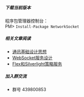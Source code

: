 ##### 下载当前版本
程序包管理器控制台：
<br>PM> `Install-Package NetworkSocket`

##### 相关文章阅读
* [通讯基础设计思想](http://www.cnblogs.com/kewei/p/4465632.html)
* [WebSocket服务设计](http://www.cnblogs.com/kewei/p/4458022.html)
* [Flex和Silverlight策略服务](https://github.com/xljiulang/NetworkSocket/wiki/Flex%E5%92%8CSilverlight%E7%AD%96%E7%95%A5%E6%9C%8D%E5%8A%A1)

##### 加入群交流
* 群号 439800853
